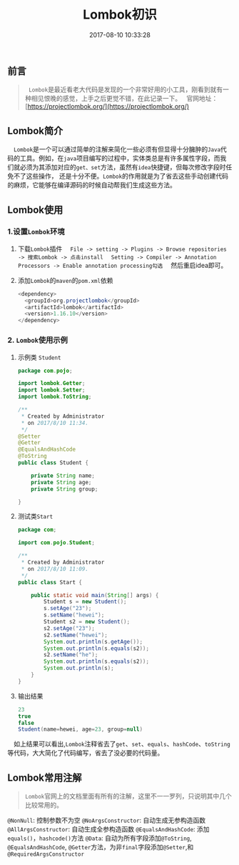 ﻿---
title: Lombok初识
date: 2017-08-10 10:33:28
tags:
    - Java
    - Lombok
---

## 前言
>&nbsp;&nbsp;`Lombok`是最近看老大代码是发现的一个非常好用的小工具，刚看到就有一种相见恨晚的感觉，上手之后更觉不错，在此记录一下。
&nbsp;&nbsp;官网地址：[https://projectlombok.org/](https://projectlombok.org/)

<!--more-->

## Lombok简介
&ensp;&ensp;`Lombok`是一个可以通过简单的注解来简化一些必须有但显得十分臃肿的`Java`代码的工具。例如，在`java`项目编写的过程中，实体类总是有许多属性字段，而我们就必须为其添加对应的`get、set`方法，虽然有`idea`快捷键，但每次修改字段时任免不了这些操作， 还是十分不便。`Lombok`的作用就是为了省去这些手动创建代码的麻烦，它能够在编译源码的时候自动帮我们生成这些方法。

## Lombok使用

### 1.设置`Lombok`环境

 1. 下载`Lombok`插件
    &ensp;&ensp;`File -> setting -> Plugins -> Browse repositories -> 搜索Lombok -> 点击install`
    &ensp;&ensp;`Setting -> Compiler -> Annotation Processors -> Enable annotation processing勾选`
    &ensp;&ensp;然后重启idea即可。

 2. 添加`Lombok`的`maven`的`pom.xml`依赖
    ```java
    <dependency>  
      <groupId>org.projectlombok</groupId>  
      <artifactId>lombok</artifactId>  
      <version>1.16.10</version>  
    </dependency>  
    ```

### 2. `Lombok`使用示例
 1. 示例类 `Student`
    ```java
    package com.pojo;
    
    import lombok.Getter;
    import lombok.Setter;
    import lombok.ToString;
    
    /**
     * Created by Administrator
     * on 2017/8/10 11:34.
     */
    @Setter
    @Getter
    @EqualsAndHashCode
    @ToString
    public class Student {

        private String name;
        private String age;
        private String group;
    
    }

    ```
    
 2. 测试类`Start`
    ```java
    package com;

    import com.pojo.Student;
    
    /**
     * Created by Administrator
     * on 2017/8/10 11:09.
     */
    public class Start {
    
        public static void main(String[] args) {
            Student s = new Student();
            s.setAge("23");
            s.setName("hewei");
            Student s2 = new Student();
            s2.setAge("23");
            s2.setName("hewei");
            System.out.println(s.getAge());
            System.out.println(s.equals(s2));
            s2.setName("he");
            System.out.println(s.equals(s2));
            System.out.println(s);
        }
    }
    ```
    
 3. 输出结果
    ```java
    23
    true
    false
    Student(name=hewei, age=23, group=null)
    ```

&ensp;&ensp;如上结果可以看出,`Lombok`注释省去了`get`、`set`、`equals`、`hashCode`、`toString`等代码，大大简化了代码编写，省去了没必要的代码量。

## Lombok常用注解
>`Lombok`官网上的文档里面有所有的注解，这里不一一罗列，只说明其中几个比较常用的。

`@NonNull`:  控制参数不为空
`@NoArgsConstructor`:  自动生成无参构造函数
`@AllArgsConstructor`: 自动生成全参构造函数
`@EqualsAndHashCode`: 添加`equals()`，`hashcode()`方法
`@Data`: 自动为所有字段添加`@ToString`, `@EqualsAndHashCode`, `@Getter`方法，为非`final`字段添加`@Setter`,和`@RequiredArgsConstructor`